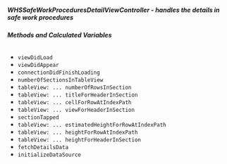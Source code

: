 ##### **WHSSafeWorkProceduresDetailViewController** - handles the details in safe work procedures

###### **Methods and Calculated Variables**
- `viewDidLoad`
- `viewDidAppear`
- `connectionDidFinishLoading`
- `numberOfSectionsInTableView`
- `tableView: ... numberOfRowsInSection`
- `tableView: ... titleForHeaderInSection`
- `tableView: ... cellForRowAtIndexPath`
- `tableView: ... viewForHeaderInSection`
- `sectionTapped`
- `tableView: ... estimatedHeightForRowAtIndexPath`
- `tableView: ... heightForRowAtIndexPath`
- `tableView: ... heightForHeaderInSection`
- `fetchDetailsData`
- `initializeDataSource`
